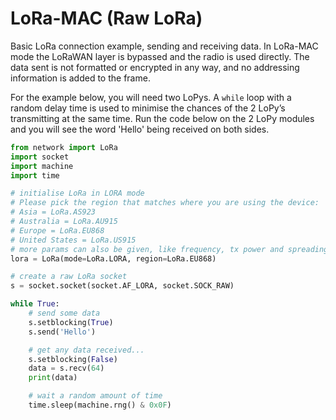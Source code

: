 # LoRa-MAC \(Raw LoRa\)

Basic LoRa connection example, sending and receiving data. In LoRa-MAC mode the LoRaWAN layer is bypassed and the radio is used directly. The data sent is not formatted or encrypted in any way, and no addressing information is added to the frame.

For the example below, you will need two LoPys. A `while` loop with a random delay time is used to minimise the chances of the 2 LoPy’s transmitting at the same time. Run the code below on the 2 LoPy modules and you will see the word 'Hello' being received on both sides.

```python
from network import LoRa
import socket
import machine
import time

# initialise LoRa in LORA mode
# Please pick the region that matches where you are using the device:
# Asia = LoRa.AS923
# Australia = LoRa.AU915
# Europe = LoRa.EU868
# United States = LoRa.US915
# more params can also be given, like frequency, tx power and spreading factor
lora = LoRa(mode=LoRa.LORA, region=LoRa.EU868)

# create a raw LoRa socket
s = socket.socket(socket.AF_LORA, socket.SOCK_RAW)

while True:
    # send some data
    s.setblocking(True)
    s.send('Hello')

    # get any data received...
    s.setblocking(False)
    data = s.recv(64)
    print(data)

    # wait a random amount of time
    time.sleep(machine.rng() & 0x0F)
```

